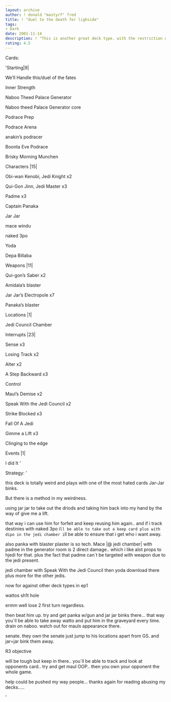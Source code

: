 ```yaml
---
layout: archive
author: ! donald "mastyrf" fred
title: ! "duel to the death for lighside"
tags:
- Dark
date: 2001-11-14
description: ! "This is another great deck type. with the restriction of the darkside to one jedi this decktype will be predominate in the current ep1 enviroument till Theed Palace comes out."
rating: 4.5
---
```

Cards: 

'Starting|9| 

We&#8217;ll Handle this/duel of the fates 

Inner Strength 

Naboo Theed Palace Generator 

Naboo theed Palace Generator core 

Podrace Prep 

Podrace Arena 

anakin&#8217;s podracer 

Boonta Eve Podrace 

Brisky Morning Munchen


Characters |15| 

Obi-wan Kenobi, Jedi Knight x2

Qui-Gon Jinn, Jedi Master x3

Padme x3 

Captain Panaka

Jar Jar 

mace windu

naked 3po

Yoda 

Depa Billaba 


Weapons |11| 

Qui-gon&#8217;s Saber x2 

Amidala&#8217;s blaster 

Jar Jar&#8217;s Electropole x7

Panaka&#8217;s blaster 


Locations |1|

Jedi Council Chamber 


Interrupts |23| 

Sense x3 

Losing Track x2 

Alter x2 

A Step Backward x3 

Control

Maul&#8217;s Demise x2 

Speak With the Jedi Council x2 

Strike Blocked x3

Fall Of A Jedi 

Gimme a Lift x3

Clinging to the edge 


Events |1| 

I did It   '

Strategy: '

this deck is totally weird and plays with one of the most hated cards Jar-Jar binks.


But there is a method in my weirdness.


using jar jar to take out the driods and taking him back into my hand by the way of give me a lift.


that way i can use him for forfeit and keep reusing him again.. and if i track destinies with naked 3po i`ll be able to take out a keep card plus with dipo in the jedi chamber i`ll be able to ensure that i get who i want away.


also panka with blaster plaster is so tech. Mace |@ jedi chamber| with padme in the generator room is 2 direct damage.. which i like alot props to hjedi for that. plus the fact that padme can`t be targeted with weapon due to the jedi present.


jedi chamber with Speak With the Jedi Council  then yoda download there plus more for the other jedis.


now for against other deck types in ep1


wattos sh1t hole

ermm well lose 2 first turn regardless.

then beat him up. try and get panka w/gun and jar jar binks there... that way you`ll be able to take away watto and put him in the graveyard every time. drain on naboo. watch out for mauls appearance there.


senate. they own the senate just jump to his locations apart from GS. and jar=jar bink them away.


R3 objective


will be tough but keep in there.. you`ll be able to track and look at opponents card.. try and get maul OOP.. then you own your opponent the whole game.


help could be pushed my way people... thanks again for reading abusing my decks.....






'